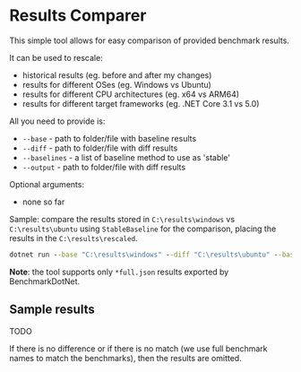 # Results Comparer

This simple tool allows for easy comparison of provided benchmark results.

It can be used to rescale:
* historical results (eg. before and after my changes)
* results for different OSes (eg. Windows vs Ubuntu)
* results for different CPU architectures (eg. x64 vs ARM64)
* results for different target frameworks (eg. .NET Core 3.1 vs 5.0)

All you need to provide is:
* `--base` - path to folder/file with baseline results
* `--diff` - path to folder/file with diff results
* `--baselines`  - a list of baseline method to use as 'stable'
* `--output`  - path to folder/file with diff results

Optional arguments:
* none so far

Sample: compare the results stored in `C:\results\windows` vs `C:\results\ubuntu` using `StableBaseline` for the comparison, placing the results in the `C:\results\rescaled`.

```cmd
dotnet run --base "C:\results\windows" --diff "C:\results\ubuntu" --baselines "StableBaseline" --output="C:\results\rescaled"
```

**Note**: the tool supports only `*full.json` results exported by BenchmarkDotNet. 

## Sample results

TODO


If there is no difference or if there is no match (we use full benchmark names to match the benchmarks), then the results are omitted.
